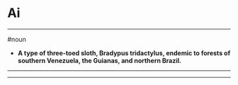 # Ai
---
#noun
- **A type of three-toed sloth, Bradypus tridactylus, endemic to forests of southern Venezuela, the Guianas, and northern Brazil.**
---
---
